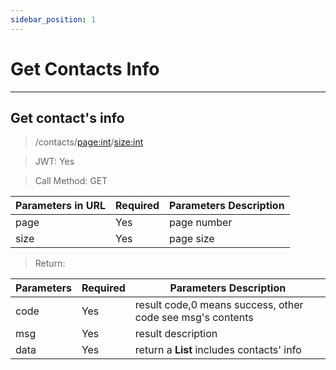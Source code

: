 ```yaml
---
sidebar_position: 1
---
```


# Get Contacts Info
___
## Get contact's info
> /contacts/<page:int>/<size:int>

> JWT: Yes

> Call Method: GET

| Parameters in URL | Required |  Parameters Description|
| ------------- | ------------- |--------|
| page  | Yes  |  page number  |
| size  | Yes  |  page size  |

> Return:

| Parameters  | Required |  Parameters Description|
| ------------- | ------------- |--------|
| code  | Yes  |  result code,0 means success, other code see msg's contents  |
| msg  | Yes  | result description   |
| data  | Yes  | return a **List** includes contacts' info |